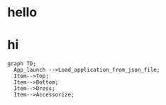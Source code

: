 # hello

# hi

```mermaid
graph TD;
  App_launch -->Load_application_from_json_file;
  Item-->Top;
  Item-->Bottom;
  Item-->Dress;
  Item-->Accessorize;
```
